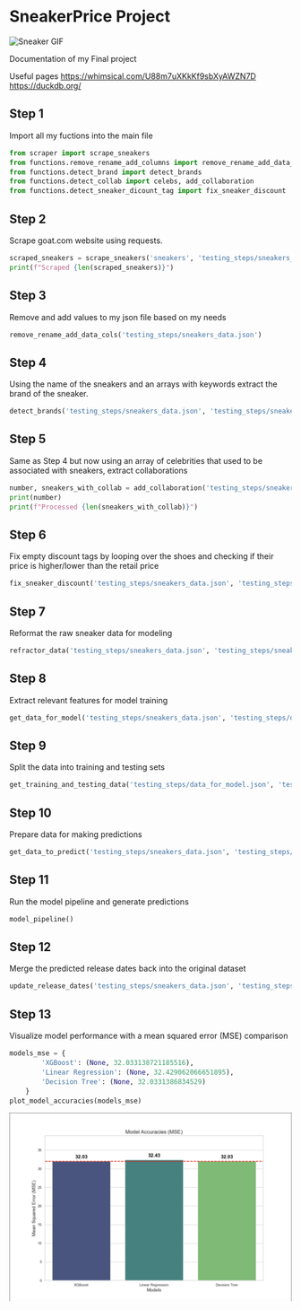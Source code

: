 # SneakerPrice Project

![Sneaker GIF](https://media.giphy.com/media/ih4YEBknOCC6RPeFhf/giphy.gif)

Documentation of my Final project

Useful pages
https://whimsical.com/U88m7uXKkKf9sbXyAWZN7D
https://duckdb.org/

## Step 1
Import all my fuctions into the main file
```py
from scraper import scrape_sneakers
from functions.remove_rename_add_columns import remove_rename_add_data_cols
from functions.detect_brand import detect_brands
from functions.detect_collab import celebs, add_collaboration
from functions.detect_sneaker_dicount_tag import fix_sneaker_discount
```
## Step 2
Scrape goat.com website using requests.
```py
scraped_sneakers = scrape_sneakers('sneakers', 'testing_steps/sneakers_data.json')
print(f"Scraped {len(scraped_sneakers)}")
```
## Step 3
Remove and add values to my json file based on my needs
```py
remove_rename_add_data_cols('testing_steps/sneakers_data.json')
```
## Step 4
Using the name of the sneakers and an arrays with keywords extract the brand of the sneaker.
```py
detect_brands('testing_steps/sneakers_data.json', 'testing_steps/sneakers_data.json')
```
## Step 5
Same as Step 4 but now using an array of celebrities that used to be associated with sneakers, extract collaborations
```py
number, sneakers_with_collab = add_collaboration('testing_steps/sneakers_data.json', 'testing_steps/sneakers_data.json')
print(number)
print(f"Processed {len(sneakers_with_collab)}")
```
## Step 6
Fix empty discount tags by looping over the shoes and checking if their price is higher/lower than the retail price
```py
fix_sneaker_discount('testing_steps/sneakers_data.json', 'testing_steps/sneakers_data.json')
```

## Step 7
Reformat the raw sneaker data for modeling
```py
refractor_data('testing_steps/sneakers_data.json', 'testing_steps/sneakers_data.json')
```

## Step 8
Extract relevant features for model training
```py
get_data_for_model('testing_steps/sneakers_data.json', 'testing_steps/data_for_model.json')
```

## Step 9
Split the data into training and testing sets
```py
get_training_and_testing_data('testing_steps/data_for_model.json', 'testing_steps/train_data.json', 'testing_steps/test_data.json')
```

## Step 10
Prepare data for making predictions
```py
get_data_to_predict('testing_steps/sneakers_data.json', 'testing_steps/data_to_predict.json')
```

## Step 11
Run the model pipeline and generate predictions
```py
model_pipeline()
```

## Step 12
Merge the predicted release dates back into the original dataset
```py
update_release_dates('testing_steps/sneakers_data.json', 'testing_steps/data_predicted.json', 'testing_steps/sneakers_data.json')
```

## Step 13
Visualize model performance with a mean squared error (MSE) comparison
```py
models_mse = {
        'XGBoost': (None, 32.033138721185516),
        'Linear Regression': (None, 32.429062066651895),
        'Decision Tree': (None, 32.0331386834529)
    }
plot_model_accuracies(models_mse)
```

![model_comparison](date_model_comparison.png)